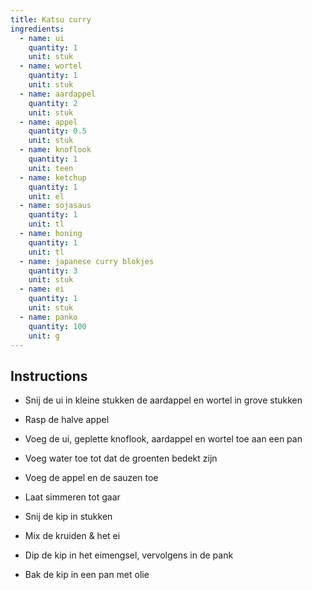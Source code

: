 ```yaml
---
title: Katsu curry
ingredients:
  - name: ui
    quantity: 1
    unit: stuk
  - name: wortel
    quantity: 1
    unit: stuk
  - name: aardappel
    quantity: 2
    unit: stuk
  - name: appel
    quantity: 0.5
    unit: stuk
  - name: knoflook
    quantity: 1
    unit: teen
  - name: ketchup
    quantity: 1
    unit: el
  - name: sojasaus
    quantity: 1
    unit: tl
  - name: honing
    quantity: 1
    unit: tl
  - name: japanese curry blokjes
    quantity: 3
    unit: stuk
  - name: ei
    quantity: 1
    unit: stuk
  - name: panko
    quantity: 100
    unit: g
---
```


<Recipe />

## Instructions
  - Snij de ui in kleine stukken de aardappel en wortel in grove stukken
  - Rasp de halve appel
  - Voeg de ui, geplette knoflook, aardappel en wortel toe aan een pan
  - Voeg water toe tot dat de groenten bedekt zijn
  - Voeg de appel en de sauzen toe
  - Laat simmeren tot gaar

  - Snij de kip in stukken
  - Mix de kruiden & het ei
  - Dip de kip in het eimengsel, vervolgens in de pank
  - Bak de kip in een pan met olie
